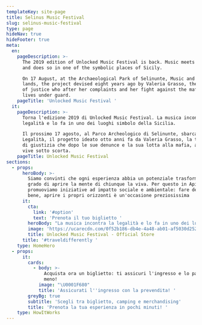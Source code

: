 ```yaml
---
templateKey: site-page
title: Selinus Music Festival
slug: selinus-music-festival
type: page
hideNav: true
hideFooter: true
meta:
  en:
    pageDescription: >-
      The 2019 edition of Unlocked Music Festival is back. Music meets legality
      and does so in one of the symbolic places of Sicily.

      On 17 August, at the Archaeological Park of Selinunte, Music and Legality
      lands, the project devised eight years ago by Valeria Grasso, the witness
      of justice who after her complaints and her fight against the mafia, today
      lives under guard.
    pageTitle: 'Unlocked Music Festival '
  it:
    pageDescription: >-
      Torna l'edizione 2019 di Unlocked Music Festival. La musica incontra la
      legalità e lo fa in uno dei luoghi simbolo della Sicilia.

      Il prossimo 17 agosto, al Parco Archeologico di Selinunte, sbarca Musica e
      Legalità, il progetto ideato otto anni fa da Valeria Grasso, la testimone
      di giustizia che dopo le sue denunce e la sua lotta alla mafia, ad oggi
      vive sotto scorta. 
    pageTitle: Unlocked Music Festival
sections:
  - props:
      heroBody: >-
        Siamo convinti che ogni esperienza abbia un potenziale trasformativo in
        grado di aprire la mente di chiunque la viva. Per questo in Apical
        promuoviamo iniziative ad impatto sociale e ambientale: fare del bene fa
        bene, aprire i propri orizzonti è un'occasione preziosissima
      it:
        cta:
          link: '#option'
          text: 'Prenota il tuo biglietto '
        heroBody: "La musica incontra la legalità e lo fa in uno dei luoghi simbolo della Sicilia.\r\nIl 17 agosto, al Parco Archeologico di Selinunte, sbarca Musica e Legalità: special guest CARL COX "
        image: 'https://ucarecdn.com/0f52b186-db4e-4a48-ab01-af5030d25221/'
        title: Unlocked Music Festival - Official Store
      title: '#traveldifferently '
    type: HomeHero
  - props:
      it:
        cards:
          - body: >-
              Acquista ora un biglietto: ti assicuri l'ingresso e lo paghi di
              meno! 
            image: "\U0001F680"
            title: 'Assicurati l''ingresso con la prevendita! '
        greyBg: true
        subtitle: 'Scegli tra biglietto, camping e merchandising'
        title: 'Prenota la tua esperienza in pochi minuti! '
    type: HowItWorks
---
```


